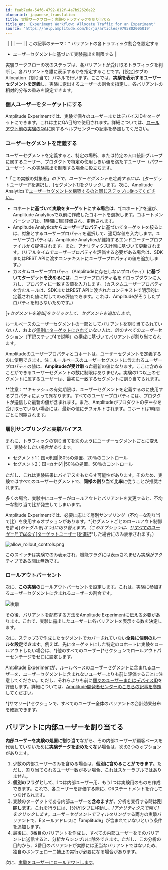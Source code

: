 ```yaml
---
id: feab7eda-54f6-4792-812f-4a7b92626e22
blueprint: japanese_translation
title: 実験ワークフロー：実験のトラフィックを割り当てる
title_en: 'Experiment Workflow: Allocate Traffic for an Experiment'
source: 'https://help.amplitude.com/hc/ja/articles/9795802005019'
---
```

 
|  |
| --- |
| この記事のテーマ：* バリアントの各トラフィック割合を設定する
* ユーザーセグメントに基づいて実験露出を制限する
 |

実験ワークフローの次のステップは、各バリアントが受け取るトラフィックを判断し、各バリアントを誰に表示するかを指定することです。[設定]タブのAllocation（割り当て）パネルで行います。ここでは、**実験を表示するユーザーセグメントを定義**し、実験に露出するユーザーの割合を指定し、各バリアントの相対的分布の重みを設定できます。

### 個人ユーザーをターゲットにする

Amplitude Experimentでは、実験で個々のユーザーまたはデバイスIDをターゲットにできます。これは主にQA目的で使用されます。詳細については、[ロールアウト前の実験のQA](https://help.amplitude.com/hc/en-us/articles/360061687131#qa-before-rollout)に関するヘルプセンターの記事を参照してください。

### ユーザーセグメントを定義する

ユーザーセグメントを定義すると、特定の場所、または特定の人口統計グループに属するユーザー、プロダクトで特定の使用しきい値を満たすユーザー（パワーユーザー）への実験露出を制限する場合に役立ちます。

*「この実験の対象者」*の下で、ユーザーセグメントを定義するには、*[ターゲットユーザー]*を選択し、[セグメント1]をクリックします。次に、Amplitude Analyticsで[ユーザーセグメントを構築するのと同じステップに従ってください。](https://help.amplitude.com/hc/en-us/articles/360051775171-Build-charts-in-Amplitude-add-events-and-user-segments)

* コホート**に基づいて実験をターゲットにする場合は**、*[コホート]*を選び、Amplitude Analyticsで以前に作成したコホートを選択します。コホートメンバーシップは、1時間に1回評価され、更新されます。
* Amplitude Analyticsから**ユーザープロパティ**に基づいてターゲットを絞るには、対象とするユーザープロパティを選択して、適切な値を入力します。ユーザープロパティは、Amplitude Analyticsが維持するエンドユーザープロファイルから提供されます。また、アナリティクス計測に基づいて更新されます。（リアルタイムでユーザープロパティを評価する必要がある場合は、SDKまたはREST APIに渡すコンテキストにユーザープロパティの値を追加します。）
* カスタムユーザープロパティ（Amplitudeに存在しないプロパティ）**に基づいてターゲットを決めるには**、ユーザープロパティ名をドロップダウンに入力し、プロパティに一致する値を入力します。（カスタムユーザープロパティを含むルールは、SDKまたはREST APIに渡されたコンテキストで明示的に定義された値に対してのみ評価できます。これは、Amplitudeがそうしたプロパティを知らないためです。）

[+*セグメントを追加]をクリックして、セグメントを追加します*。

ルールベースのユーザーセグメントの一部としてバリアントを割り当てられていない人、および[個別にターゲットにされて](https://help.amplitude.com/hc/en-us/articles/360061687131#qa-before-rollout)いない人は、*他のすべてのユーザー*セクション（下記ステップ4で説明）の構成に基づいてバリアントが割り当てられます。

Amplitudeのユーザープロパティとコホートは、ユーザーセグメントを定義するのに使用できます。注：ルールベースのユーザーセグメントに含まれるユーザープロパティの値は、**Amplitudeが受け取った**最新の値になります。ここに含めることができるユーザーセグメントの数に制限はありません。実験の1つ以上のセグメントに属するユーザーは、最初に一致するセグメントに割り当てられます。

**注意：**キャッシュの有効期限は、ユーザーセグメントを定義するのに使用するプロパティによって異なります。すべてのユーザープロパティには、プロダクトが送信した最新の値が含まれます。また、Amplitudeがプロダクトのデータを受け取っていない場合には、最新の値にデフォルトされます。コホートは1時間ごとに同期されます。

### 層別サンプリングと実験バイアス

まれに、トラフィックの割り当てを次のようにユーザーセグメントごとに変えて、実験をしたい場合があります。

* セグメント1：国=米国||80％の処置、20％のコントロール
* セグメント2：国=カナダ||50％の処置、50％のコントロール

ただし、これは実験結果にバイアスをもたらす可能性があります。そのため、実験ではすべてのユーザーセグメントで、**同様の割り当て比率**に従うことが推奨されます。

多くの場合、実験中にユーザーがロールアウトとバリアントを変更すると、不均一な割り当て比が発生してしまいます。

Amplitude Experimentでは、必要に応じて層別サンプリング（不均一な割り当て比）を使用するオプションがあります。*[セグメントごとのロールアウト制御を許可]*のトグルを[オン]に切り替えます。（このオプションは、[*[すべてのユーザー]*ではなく](#h_01GYWKSMJDPZ7RWSNF334QN2DC)*[[ターゲットユーザー]を選択](#h_01GYWKSMJDPZ7RWSNF334QN2DC)*した場合にのみ表示されます。）

![allow_rollout_controls.png](/docs/output/img/jp/allow-rollout-controls-png.png)

このスイッチは実験でのみ表示され、機能フラグには表示されません実験がアクティブである間は無効です。

### ロールアウトパーセント

次に、**この実験の**ロールアウトパーセントを設定します。これは、実験に参加するユーザーセグメントに含まれるユーザーの割合です。

![実験](/docs/output/img/jp/shi-yan.png)

その後、バリアントを配布する方法をAmplitude Experimentに伝える必要があります。これで、実験に露出したユーザーに各バリアントを表示する数を決定します。

次に、ステップ3で作成したセグメントでカバーされていない**全員に個別のルールを設定できます**。例えば、先にターゲットにした特定のコホートに実験をロールアウトしたい場合は、*[他のすべてのユーザー]*セクションでロールアウトパーセンテージをゼロに設定します。

Amplitude Experimentが、ルールベースのユーザーセグメントに含まれるユーザーを、ユーザーセグメントに含まれないユーザーよりも前に評価することに注意してください。ただし、それらよりも前に[個々のユーザーまたはデバイスID](https://help.amplitude.com/hc/en-us/articles/360061687131#qa-before-rollout)を評価します。詳細については、[Amplitude開発者センターのこちらの記事を参照してください](https://www.docs.developers.amplitude.com/experiment/general/evaluation/implementation/)。

*[サマリー]*セクションで、すべてのユーザー全体のバリアントの合計効果分布を確認できます。  

## バリアントに内部ユーザーを割り当てる

**内部ユーザーを実験の処置に割り当て**ながら、その内部ユーザーが顧客ベースを代表していないために**実験データを歪めたくない**場合は、次の2つのオプションがあります。

1. 少数の内部ユーザーのみを含める場合は、**個別に含めることができます**。ただし、割り当てられるユーザー数が多い場合、これはスケーラブルではありません。
2. **個別のフラグとして**、1つは内部ユーザー用、もう1つは実験用のものを作成できます。これで、各ユーザーを評価する際に、ORステートメントを介してつなげられます。
3. 実験のターゲットである内部ユーザーを**含めます**が、分析を実行する時は**削除します**。これを行うには、[分析]タブに移動し、*[アナリティクスで開く]をクリックします*。ユーザーセグメントでフィルタリングする両方の実験バリアントで、Eメールアドレスに「amplitude」が含まれていないという条件を追加します。
4. 最後に、3番目のバリアントを作成し、すべての内部ユーザーをそのバリアントに送信すると、分析からシンプルに除外できます。ただし、この分析の目的から、3番目のバリアントが実際には正当なバリアントではないため、独自のボンフェローニ補正の実行が必要になる場合があります。

次に、[実験をユーザーにロールアウトします](https://help.amplitude.com/hc/en-us/articles/360061687611)。
